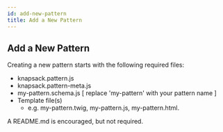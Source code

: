 ```yaml
---
id: add-new-pattern
title: Add a New Pattern
---
```


## Add a New Pattern

Creating a new pattern starts with the following required files:

- knapsack.pattern.js
- knapsack.pattern-meta.js
- my-pattern.schema.js [ replace 'my-pattern' with your pattern name ]
- Template file(s)
  - e.g. my-pattern.twig, my-pattern.js, my-pattern.html.
  
A README.md is encouraged, but not required.
